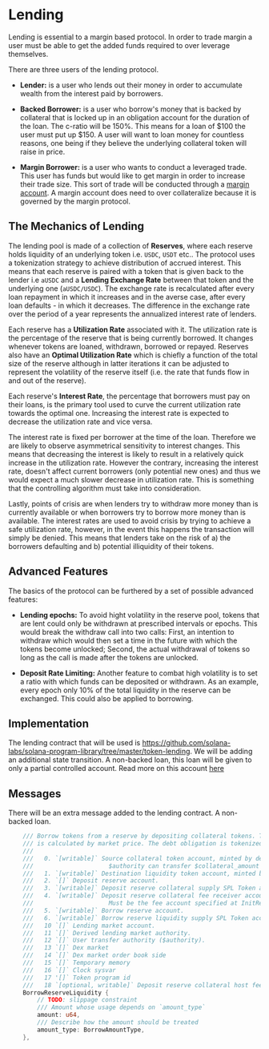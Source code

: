 # Lending

Lending is essential to a margin based protocol. In order to trade margin a user must be able to get the added funds required to over leverage themselves.

There are three users of the lending protocol.

- **Lender:** is a user who lends out their money in order to accumulate wealth from the interest paid by borrowers.

- **Backed Borrower:** is a user who borrow's money that is backed by collateral that is locked up in an obligation account for the duration of the loan. The c-ratio will be 150%. This means for a loan of $100 the user must put up $150. A user will want to loan money for countless reasons, one being if they believe the underlying collateral token will raise in price.

- **Margin Borrower:** is a user who wants to conduct a leveraged trade. This user has funds but would like to get margin in order to increase their trade size. This sort of trade will be conducted through a [margin account](./margin.md). A margin account does need to over collateralize because it is governed by the margin protocol.

## The Mechanics of Lending

The lending pool is made of a collection of **Reserves**, where each reserve holds liquidity of an underlying token i.e. `USDC`, `USDT` etc.. The protocol uses a tokenization strategy to achieve distribution of accrued interest. This means that each reserve is paired with a token that is given back to the lender i.e `aUSDC` and a **Lending Exchange Rate** between that token and the underlying one (`aUSDC/USDC`). The exchange rate is recalculated after every loan repayment in which it increases and in the averse case, after every loan defaults - in which it decreases. The difference in the exchange rate over the period of a year represents the annualized interest rate of lenders.

Each reserve has a **Utilization Rate** associated with it. The utilization rate is the percentage of the reserve that is being currently borrowed. It changes whenever tokens are loaned, withdrawn, borrowed or repayed. Reserves also have an **Optimal Utilization Rate** which is chiefly a function of the total size of the reserve although in latter iterations it can be adjusted to represent the volatility of the reserve itself (i.e. the rate that funds flow in and out of the reserve). 

Each reserve's **Interest Rate**, the percentage that borrowers must pay on their loans, is the primary tool used to curve the current utilization rate towards the optimal one. Increasing the interest rate is expected to decrease the utilization rate and vice versa. 

The interest rate is fixed per borrower at the time of the loan. Therefore we are likely to observe asymmetrical sensitivity to interest changes. This means that decreasing the interest is likely to result in a relatively quick increase in the utilization rate. However the contrary, increasing the interest rate, doesn't affect current borrowers (only potential new ones) and thus we would expect a much slower decrease in utilization rate. This is something that the controlling algorithm must take into consideration.

Lastly, points of crisis are when lenders try to withdraw more money than is currently available or when borrowers try to borrow more money than is available. The interest rates are used to avoid crisis by trying to achieve a safe utilization rate, however, in the event this happens the transaction will simply be denied. This means that lenders take on the risk of a) the borrowers defaulting and b) potential illiquidity of their tokens.  

## Advanced Features

The basics of the protocol can be furthered by a set of possible advanced features:

- **Lending epochs:** To avoid hight volatility in the reserve pool, tokens that are lent could only be withdrawn at prescribed intervals or epochs. This would break the withdraw call into two calls: First, an intention to withdraw which would then set a time in the future with which the tokens become unlocked; Second, the actual withdrawal of tokens so long as the call is made after the tokens are unlocked. 

- **Deposit Rate Limiting:** Another feature to combat high volatility is to set a ratio with which funds can be deposited or withdrawn. As an example, every epoch only 10% of the total liquidity in the reserve can be exchanged. This could also be applied to borrowing.

## Implementation

The lending contract that will be used is https://github.com/solana-labs/solana-program-library/tree/master/token-lending. We will be adding an additional state transition. A non-backed loan, this loan will be given to only a partial controlled account. Read more on this account [here](./margin.md)

## Messages

There will be an extra message added to the lending contract. A non-backed loan. 

```rust
    /// Borrow tokens from a reserve by depositing collateral tokens. The number of borrowed tokens
    /// is calculated by market price. The debt obligation is tokenized.
    ///
    ///   0. `[writable]` Source collateral token account, minted by deposit reserve collateral mint,
    ///                     $authority can transfer $collateral_amount
    ///   1. `[writable]` Destination liquidity token account, minted by borrow reserve liquidity mint
    ///   2. `[]` Deposit reserve account.
    ///   3. `[writable]` Deposit reserve collateral supply SPL Token account
    ///   4. `[writable]` Deposit reserve collateral fee receiver account.
    ///                     Must be the fee account specified at InitReserve.
    ///   5. `[writable]` Borrow reserve account.
    ///   6. `[writable]` Borrow reserve liquidity supply SPL Token account
    ///   10 `[]` Lending market account.
    ///   11 `[]` Derived lending market authority.
    ///   12 `[]` User transfer authority ($authority).
    ///   13 `[]` Dex market
    ///   14 `[]` Dex market order book side
    ///   15 `[]` Temporary memory
    ///   16 `[]` Clock sysvar
    ///   17 '[]` Token program id
    ///   18 `[optional, writable]` Deposit reserve collateral host fee receiver account.
    BorrowReserveLiquidity {
        // TODO: slippage constraint
        /// Amount whose usage depends on `amount_type`
        amount: u64,
        /// Describe how the amount should be treated
        amount_type: BorrowAmountType,
    },
  ```
